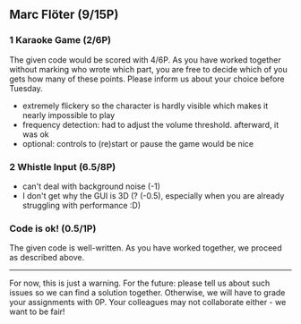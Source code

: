 ## Marc Flöter (9/15P)

### 1 Karaoke Game (2/6P)
The given code would be scored with 4/6P. As you have worked together without marking who wrote which part, you are free to decide which of you gets how many of these points. Please inform us about your choice before Tuesday.

 * extremely flickery so the character is hardly visible which makes it nearly impossible to play 
 * frequency detection: had to adjust the volume threshold. afterward, it was ok 
 * optional: controls to (re)start or pause the game would be nice

### 2 Whistle Input (6.5/8P)

 * can't deal with background noise (-1)
 * I don't get why the GUI is 3D (? (-0.5), especially when you are already struggling with performance :D)

### Code is ok! (0.5/1P)

The given code is well-written. As you have worked together, we proceed as described above.

---

For now, this is just a warning. For the future: please tell us about such issues so we can find a solution together. Otherwise, we will have to grade your assignments with 0P. Your colleagues may not collaborate either - we want to be fair! 

